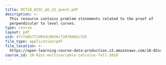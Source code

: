 ```yaml
---
title: MIT18_02SC_pb_32_quest.pdf
description: >-
  This resource contains problem statements related to the proof of
  perpendicular to level curves.
type: course
layout: pdf
uid: 4fcfe6b7f2d054c0656cf2078402c335
file_type: application/pdf
file_location: >-
  https://open-learning-course-data-production.s3.amazonaws.com/18-02sc-multivariable-calculus-fall-2010/4fcfe6b7f2d054c0656cf2078402c335_MIT18_02SC_pb_32_quest.pdf
course_id: 18-02sc-multivariable-calculus-fall-2010
---
```

